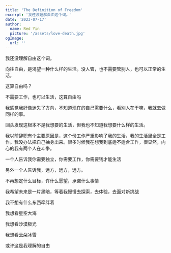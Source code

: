 ```yaml
---
title: 'The Definition of Freedom'
excerpt: '我还没理解自由这个词。'
date: '2023-07-17'
author:
  name: Red Yin
  picture: '/assets/love-death.jpg'
ogImage:
  url: ''
---
```


我还没理解自由这个词。

向往自由，是渴望一种什么样的生活。没人管，也不需要管别人，也可以正常的生活，

这算自由吗？

不需要工作，也可以生活，这算自由吗

我感觉我好像迷失了方向，不知道现在的自己需要什么，看别人在干嘛，我就去做同样的事。

回头发现这根本不是我想要的生活，但我也不知道我想要什么样的生活。

我以前辞职有个主要原因是，这个份工作严重影响了我的生活，我的生活里全是工作。我没办法把自己抽身出来。很多时候我在想我到底适不适合工作，很显然，内心的我有两个人在斗争。

一个人告诉我你需要独立，你需要工作，你需要钱才能生活

另外一个人告诉我，远方，远方，远方。

不再想定什么目标，许什么愿望，承诺什么事情

我希望未来是一片黑暗，等着我慢慢去探索，去体验，去面对新挑战

我不想有什么东西牵绊着

我想看星空大海

我想看沙漠极光

我想看云朵冰雪

或许这是我理解的自由
